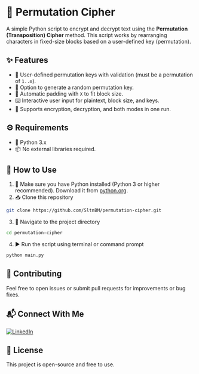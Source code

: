 # 🔐 Permutation Cipher
A simple Python script to encrypt and decrypt text using the **Permutation (Transposition) Cipher** method.
This script works by rearranging characters in fixed-size blocks based on a user-defined key (permutation).

## ✨ Features
- 🔑 User-defined permutation keys with validation (must be a permutation of `1..m`).
- 🎲 Option to generate a random permutation key.
- 📏 Automatic padding with `X` to fit block size.
- ⌨️ Interactive user input for plaintext, block size, and keys.
- 🔄 Supports encryption, decryption, and both modes in one run.

## ⚙️ Requirements
- 🐍 Python 3.x
- 📦 No external libraries required.

## 🚀 How to Use
1. 🐍 Make sure you have Python installed (Python 3 or higher recommended). Download it from [python.org](https://www.python.org/downloads/).
2. 📥 Clone this repository
```bash
git clone https://github.com/SltnBM/permutation-cipher.git
```
3. 📂 Navigate to the project directory
```bash
cd permutation-cipher
```
4. ▶️ Run the script using terminal or command prompt
```bash
python main.py
```

## 🤝 Contributing
Feel free to open issues or submit pull requests for improvements or bug fixes.

## 📬 Connect With Me
[![LinkedIn](https://img.shields.io/badge/LinkedIn-Sultan%20Badra-blue?logo=linkedin\&logoColor=white\&style=flat-square)](https://www.linkedin.com/in/sultan-badra)

## 📄 License
This project is open-source and free to use.
